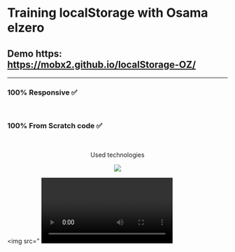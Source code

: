 # Training localStorage with **Osama elzero**

## Demo https: https://mobx2.github.io/localStorage-OZ/
<hr />

### **100% Responsive :white_check_mark:**
<br />

### **100% From Scratch code :white_check_mark:**
<br />
<p align="center">
  Used technologies
</p>

<p align="center">
  <a href="https://skillicons.dev">
    <img src="https://skillicons.dev/icons?i=html,css,js" />
  </a>
</p>

 <img src=" <video src="Screenshot_2025-01-08_07-45-29.png"/>
 
</video> 

